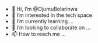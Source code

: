 - 👋 Hi, I’m @OjumuBolarinwa
- 👀 I’m interested in the tech space
- 🌱 I’m currently learning ...
- 💞️ I’m looking to collaborate on ...
- 📫 How to reach me ...

<!---
OjumuBolarinwa/OjumuBolarinwa is a ✨ special ✨ repository because its `README.md` (this file) appears on your GitHub profile.
You can click the Preview link to take a look at your changes.
--->
